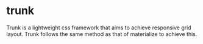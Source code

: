 # trunk
Trunk is a lightweight css framework that aims to achieve responsive grid layout. Trunk follows the same method as that of materialize to achieve this.
